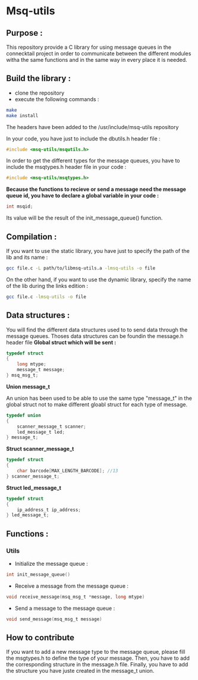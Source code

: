 # Msq-utils

## Purpose :

This repository provide a C library for using message queues in the connecktail project in order to communicate between the different modules witha the same functions and in the same way in every place it is needed.

## Build the library :

- clone the repository
- execute the following commands :

```bash
make
make install
```

The headers have been added to the /usr/include/msq-utils repository

In your code, you have just to include the dbutils.h header file :

```c
#include <msq-utils/msqutils.h>
```

In order to get the different types for the message queues, you have to include the msqtypes.h header file in your code :

```c
#include <msq-utils/msqtypes.h>
```

**Because the functions to recieve or send a message need the message queue id, you have to declare a global variable in your code :**

```c
int msqid;
```

Its value will be the result of the init_message_queue() function.

## Compilation :

If you want to use the static library, you have just to specify the path of the lib and its name :

```bash
gcc file.c -L path/to/libmsq-utils.a -lmsq-utils -o file
```

On the other hand, if you want to use the dynamic library, specify the name of the lib during the links edition :

```bash
gcc file.c -lmsq-utils -o file
```

## Data structures :

You will find the different data structures used to to send data through the message queues. Thoses data structures can be foundin the message.h header file
**Global struct which will be sent :**

```c
typedef struct
{
    long mtype;
    message_t message;
} msq_msg_t;

```

**Union message_t**

An union has been used to be able to use the same type "message_t" in the global struct not to make different gloabl struct for each type of message.

```c
typedef union
{
    scanner_message_t scanner;
    led_message_t led;
} message_t;
```

**Struct scanner_message_t**

```c
typedef struct
{
    char barcode[MAX_LENGTH_BARCODE]; //13
} scanner_message_t;
```

**Struct led_message_t**

```c
typedef struct
{
    ip_address_t ip_address;
} led_message_t;
```

## Functions :

### Utils

- Initialize the message queue :

```c
int init_message_queue()
```

- Receive a message from the message queue :

```c
void receive_message(msq_msg_t *message, long mtype)
```

- Send a message to the message queue :

```c
void send_message(msq_msg_t message)
```

## How to contribute

If you want to add a new message type to the message queue, please fill the msgtypes.h to define the type of your message. Then, you have to add the corresponding structure in the message.h file. Finally, you have to add the structure you have juste created in the message_t union.
